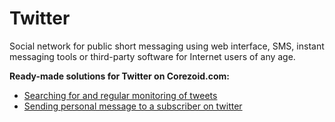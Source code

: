 # Twitter

Social network for public short messaging using web interface, SMS, instant messaging tools or third-party software for Internet users of any age.


**Ready-made solutions for Twitter on Corezoid.com:**
* [Searching for and regular monitoring of tweets](search_tweets.md)
* [Sending personal message to a subscriber on twitter](sending_direct_message.md)
